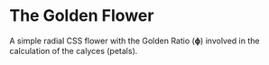 # The Golden Flower
A simple radial CSS flower with the Golden Ratio (𝛟) involved in the calculation of the calyces (petals).
